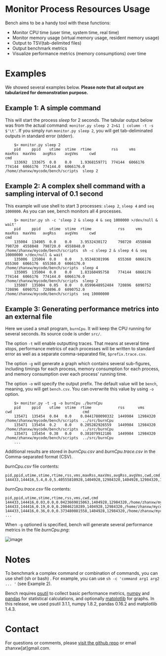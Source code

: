 Monitor Process Resources Usage
===============================

Bench aims to be a handy tool with these functions:

-   Monitor CPU time (user time, system time, real time)
-   Monitor memory usage (virtual memory usage, resident memory usage)
-   Output to TSV(tab-delimited files)
-   Output benchmark metrics
-   Visualize performance metrics (memory consumptions) over time

Examples
========

We showed several examples below. **Please note that all output are tabularized for demonstration purpose.**

Example 1: A simple command
---------------------------

This will start the process *sleep* for 2 seconds. The tabular output below was from the actual command: `monitor.py sleep 2 2>&1 | column -t -s $'\t'`.
If you simply run `monitor.py sleep 2`, you will get tab-deliminated outputs in standard error (stderr).
    
        $> monitor.py sleep 2
        pid     ppid    utime  stime  rtime         rss     vms      maxRss  maxVms   avgRss    avgVms     cwd                                cmd
        133692  133675  0.0    0.0    1.9368159771  774144  6066176  774144  6066176  774144.0  6066176.0  /home/zhanxw/mycode/bench/scripts  sleep 2


Example 2: A complex shell command with a sampling interval of 0.1 second
-------------------------------------------------------------------------

This example will use shell to start 3 processes: `sleep 2`, `sleep 4` and `seq 1000000`. As you can see, bench monitors all 4 processes.

        $> monitor.py sh -c 'sleep 2 & sleep 4 & seq 1000000 >/dev/null & wait'
        pid     ppid    utime  stime  rtime            rss     vms      maxRss  maxVms   avgRss    avgVms     cwd                                cmd
        135004  134985  0.0    0.0    3.9532430172     798720  4558848  798720  4558848  798720.0  4558848.0  /home/zhanxw/mycode/bench/scripts  sh -c sleep 2 & sleep 4 & seq 10000000 >/dev/null & wait
        135006  135004  0.0    0.0    3.95348381996    655360  6066176  655360  6066176  655360.0  6066176.0  /home/zhanxw/mycode/bench/scripts  sleep 4
        135005  135004  0.0    0.0    1.83160495758    774144  6066176  774144  6066176  774144.0  6066176.0  /home/zhanxw/mycode/bench/scripts  sleep 2
        135007  135004  0.05   0.0    0.0599648952484  720896  6090752  720896  6090752  720896.0  6090752.0  /home/zhanxw/mycode/bench/scripts  seq 10000000


Example 3: Generating performance metrics into an external file
---------------------------------------------------------------

Here we used a small program, `burnCpu`. It will keep the CPU running for several seconds. Its source code is under `src/`.

The option `-t` will enable outputting traces. That means at several time stops, performance metrics of each processes will be written to standard error as well as a separate comma-separated file, `$prefix.trace.csv`.

The option `-g` will generate a graph which contains several sub-figures, including timings for each process, memory consumption for each process, and memory consumption over each process' running time.

The option `-o` will specify the output prefix. The default value will be `bench`, meaning, you will get `bench.csv`. You can overwrite this value by using `-o` option.
    
        $> monitor.py -t -g -o burnCpu ./burnCpu
        pid     ppid    utime  stime  rtime            rss      vms       cwd                                cmd
        135471  135454  0.04   0.0    0.0441780090332  1449984  12984320  /home/zhanxw/mycode/bench/scripts  ../src/burnCpu
        135471  135454  0.2    0.0    0.205282926559   1449984  12984320  /home/zhanxw/mycode/bench/scripts  ../src/burnCpu
        135471  135454  0.38   0.0    0.381079912186   1449984  12984320  /home/zhanxw/mycode/bench/scripts  ../src/burnCpu
        ...


Additional results are stored in *burnCpu.csv* and *burnCpu.trace.csv* in the Comma-separated format (CSV).

*burnCpu.csv* file contents:

    pid,ppid,utime,stime,rtime,rss,vms,maxRss,maxVms,avgRss,avgVms,cwd,cmd
    144433,144416,5.4,0.0,5.40555810928,1404928,12984320,1404928,12984320,1404928.0,12984320.0,/home/zhanxw/mycode/bench/scripts,../src/burnCpu

*burnCpu.trace.csv* file contents:

    pid,ppid,utime,stime,rtime,rss,vms,cwd,cmd
    144433,144416,0.03,0.0,0.0423669815063,1404928,12984320,/home/zhanxw/mycode/bench/scripts,../src/burnCpu
    144433,144416,0.19,0.0,0.20046210289,1404928,12984320,/home/zhanxw/mycode/bench/scripts,../src/burnCpu
    144433,144416,0.36,0.0,0.373480081558,1404928,12984320,/home/zhanxw/mycode/bench/scripts,../src/burnCpu
    ...


When `-g` optioned is specified, bench will generate several performance metrics in the file *burnCpu.png*:

![image](http://zhanxw.com/bench/burnCpu.png)

Notes
=====

To benchmark a complex command or combination of commands, you can use shell (sh or bash) . For example, you can use `sh -c 'command arg1 arg2 ... '` (see Example 2).

Bench requires [psutil](https://pypi.python.org/pypi/psutil) to collect basic performance metrics, [numpy](http://www.numpy.org/) and [pandas](http://pandas.pydata.org/) for statistical calculations, and optionally [matplotlib](http://matplotlib.org/) for graphs.
In this release, we used psutil 3.1.1, numpy 1.8.2, pandas 0.16.2 and matplotlib 1.4.3.

Contact
=======

For questions or comments, please [visit the github repo](https://github.com/zhanxw/bench) or email zhanxw[at]gmail.com.
